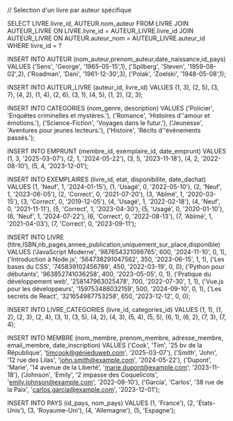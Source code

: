 // Selection d'un livre par auteur spécifique

SELECT LIVRE.livre_id, AUTEUR.nom_auteur
FROM LIVRE
JOIN AUTEUR_LIVRE ON LIVRE.livre_id = AUTEUR_LIVRE.livre_id
JOIN AUTEUR_LIVRE ON AUTEUR.auteur_nom = AUTEUR_LIVRE.auteur_id
WHERE livre_id = ?

INSERT INTO AUTEUR (nom_auteur,prenom_auteur,date_naissance,id_pays)
VALUES
('Sens', 'George', '1965-05-15',1),
('Spilberg', 'Steven', '1959-08-02',2),
('Roadman', 'Dani', '1961-12-30',3),
('Polak', 'Zoelski', '1948-05-08',1);

INSERT INTO AUTEUR_LIVRE (auteur_id, livre_id) VALUES
(1, 3),
(2, 5),
(3, 7),
(4, 2),
(1, 4),
(2, 6),
(3, 1),
(4, 5),
(1, 2),
(2, 3);

INSERT INTO CATEGORIES (nom_genre, description) VALUES
('Policier', 'Enquêtes criminelles et mystères.'),
('Romance', 'Histoires d''amour et émotions.'),
('Science-Fiction', 'Voyages dans le futur.'),
('Jeunesse', 'Aventures pour jeunes lecteurs.'),
('Histoire', 'Récits d''événements passés.');

INSERT INTO EMPRUNT (membre_id, exemplaire_id, date_emprunt) VALUES
(1, 3, '2025-03-07'),
(2, 1, '2024-05-22'),
(3, 5, '2023-11-18'),
(4, 2, '2022-08-10'),
(5, 4, '2023-12-01');

INSERT INTO EXEMPLAIRES (livre_id, etat, disponibilite, date_dachat) VALUES
(1, 'Neuf', 1, '2024-01-15'),
(1, 'Usagé', 0, '2022-05-10'),
(2, 'Neuf', 1, '2023-06-05'),
(2, 'Correct', 0, '2021-07-20'),
(3, 'Abîmé', 1, '2020-03-15'),
(3, 'Correct', 0, '2019-12-05'),
(4, 'Usagé', 1, '2022-02-18'),
(4, 'Neuf', 0, '2021-11-11'),
(5, 'Correct', 1, '2023-04-30'),
(5, 'Usagé', 0, '2020-01-10'),
(6, 'Neuf', 1, '2024-07-22'),
(6, 'Correct', 0, '2022-08-13'),
(7, 'Abîmé', 1, '2021-04-03'),
(7, 'Correct', 0, '2023-09-11');

INSERT INTO LIVRE (titre,ISBN,nb_pages,annee_publication,uniquement_sur_place,disponible)
VALUES
('JavaScript Moderne', '987654321098765', 600, '2024-11-10', 0, 1),
('Introduction à Node.js', '564738291047562', 350, '2023-06-15', 1, 1),
('Les bases du CSS', '745839102456789', 450, '2022-03-19', 0, 0),
('Python pour débutants', '963852741036258', 400, '2023-05-05', 0, 1),
('Pratique du développement web', '258147963025478', 700, '2022-07-30', 1, 1),
('Vue.js pour les développeurs', '159753486032159', 500, '2024-09-10', 0, 1),
('Les secrets de React', '321654987753258', 650, '2023-12-12', 0, 0);

INSERT INTO LIVRE_CATEGORIES (livre_id, categories_id) VALUES
(1, 1),
(1, 2),
(2, 3),
(2, 4),
(3, 1),
(3, 5),
(4, 2),
(4, 3),
(5, 4),
(5, 5),
(6, 1),
(6, 2),
(7, 3),
(7, 4);

INSERT INTO MEMBRE (nom_membre, prenom_membre, adresse_membre, email_membre, date_inscription) VALUES
('Cook', 'Tim', '25 bv de la République', 'timcook@génieduweb.com', '2025-03-07'),
('Smith', 'John', '12 rue des Lilas', 'john.smith@example.com', '2024-05-22'),
('Dupont', 'Marie', '14 avenue de la Liberté', 'marie.dupont@example.com', '2023-11-18'),
('Johnson', 'Emily', '2 impasse des Coquelicots', 'emily.johnson@example.com', '2022-08-10'),
('García', 'Carlos', '38 rue de la Paix', 'carlos.garcia@example.com', '2023-12-01');

INSERT INTO PAYS (id_pays, nom_pays) VALUES
(1, 'France'),
(2, 'États-Unis'),
(3, 'Royaume-Uni'),
(4, 'Allemagne'),
(5, 'Espagne');
